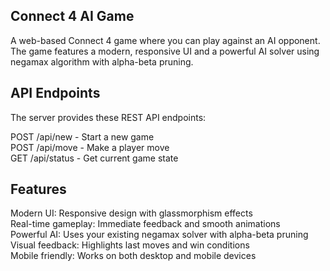 ## Connect 4 AI Game
A web-based Connect 4 game where you can play against an AI opponent. The game features a modern, responsive UI and a powerful AI solver using negamax algorithm with alpha-beta pruning.


## API Endpoints

The server provides these REST API endpoints:

POST /api/new - Start a new game <br>
POST /api/move - Make a player move <br>
GET /api/status - Get current game state  <br>


## Features

Modern UI: Responsive design with glassmorphism effects <br>
Real-time gameplay: Immediate feedback and smooth animations <br>
Powerful AI: Uses your existing negamax solver with alpha-beta pruning <br>
Visual feedback: Highlights last moves and win conditions <br>
Mobile friendly: Works on both desktop and mobile devices <br>


